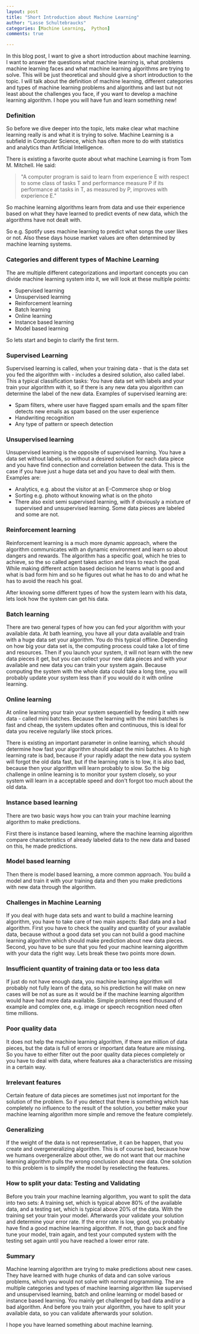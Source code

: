 ```yaml
---
layout: post
title: "Short Introduction about Machine Learning"
author: "Lasse Schultebraucks"
categories: [Machine Learning,  Python]
comments: true

---
```


In this blog post, I want to give a short introduction about machine learning. I want to answer the questions what machine learning is, what problems machine learning faces and what machine learning algorithms are trying to solve. This will be just theoretical and should give a short introduction to the topic. I will talk about the definition of machine learning, different categories and types of machine learning problems and algorithms and last but not least about the challenges you face, if you want to develop a machine learning algorithm. I hope you will have fun and learn something new!

### Definition

So before we dive deeper into the topic, lets make clear what machine learning really is and what it is trying to solve. Machine Learning is a subfield in Computer Science, which has often more to do with statistics and analytics than Artificial Intelligence.

There is existing a favorite quote about what machine Learning is from Tom M. Mitchell. He said:

> "A computer program is said to learn from experience E with respect to some class of tasks T and performance measure P if its performance at tasks in T, as measured by P, improves with experience E."

So machine learning algorithms learn from data and use their experience based on what they have learned to predict events of new data, which the algorithms have not dealt with.

So e.g. Spotify uses machine learning to predict what songs the user likes or not. Also these days house market values are often determined by machine learning systems.

### Categories and different types of Machine Learning

The are multiple different categorizations and important concepts you can divide machine learning system into it, we will look at these multiple points:

- Supervised learning
- Unsupervised learning
- Reinforcement learning
- Batch learning
- Online learning
- Instance based learning
- Model based learning

So lets start and begin to clarify the first term.

### Supervised Learning

Supervised learning is called, when your training data - that is the data set you fed the algorithm with - includes a desired solution, also called label. This a typical classification tasks: You have data set with labels and your train your algorithm with it, so if there is any new data you algorithm can determine the label of the new data. Examples of supervised learning are:

- Spam filters, where user have flagged spam emails and the spam filter detects new emails as spam based on the user experience
- Handwriting recognition
- Any type of pattern or speech detection

### Unsupervised learning

Unsupervised learning is the opposite of supervised learning. You have a data set without labels, so without a desired solution for each data piece and you have find connection and correlation between the data. This is the case if you have just a huge data set and you have to deal with them. Examples are:

- Analytics, e.g. about the visitor at an E-Commerce shop or blog
- Sorting e.g. photo without knowing what is on the photo
- There also exist semi supervised learning, with if obviously a mixture of supervised and unsupervised learning. Some data pieces are labeled and some are not.

### Reinforcement learning

Reinforcement learning is a much more dynamic approach, where the algorithm communicates with an dynamic environment and learn so about dangers and rewards. The algorithm has a specific goal, which he tries to achieve, so the so called agent takes action and tries to reach the goal. While making different action based decision he learns what is good and what is bad form him and so he figures out what he has to do and what he has to avoid the reach his goal.

After knowing some different types of how the system learn with his data, lets look how the system can get his data.

### Batch learning

There are two general types of how you can fed your algorithm with your available data. At bath learning, you have all your data available and train with a huge data set your algorithm. You do this typical offline. Depending on how big your data set is, the computing process could take a lot of time and resources. Then if you launch your system, it will not learn with the new data pieces it get, but you can collect your new data pieces and with your available and new data you can train your system again. Because computing the system with the whole data could take a long time, you will probably update your system less than if you would do it with online learning. 

### Online learning

At online learning your train your system sequentiell by feeding it with new data - called mini batches. Because the learning with the mini batches is fast and cheap, the system updates often and continuous, this is ideal for data you receive regularly like stock prices. 

There is existing an important parameter in online learning, which should determine how fast your algorithm should adapt the mini batches. A to high learning rate is bad, because if your rapidly adapt the new data you system will forgot the old data fast, but if the learning rate is to low, it is also bad, because then your algorithm will learn probably to slow. So the big challenge in online learning is to monitor your system closely, so your system will learn in a acceptable speed and don't forgot too much about the old data.

### Instance based learning

There are two basic ways how you can train your machine learning algorithm to make predictions.

First there is instance based learning, where the machine learning algorithm compare characteristics of already labeled data to the new data and based on this, he made predictions.

### Model based learning

Then there is model based learning, a more common approach. You build a model and train it with your training data and then you make predictions with new data through the algorithm.

### Challenges in Machine Learning

If you deal with huge data sets and want to build a machine learning algorithm, you have to take care of two main aspects: Bad data and a bad algorithm. First you have to check the quality and quantity of your available data, because without a good data set you can not build a good machine learning algorithm which should make prediction about new data pieces. Second, you have to be sure that you fed your machine learning algorithm with your data the right way. Lets break these two points more down.

### Insufficient quantity of training data or too less data
If just do not have enough data, you machine learning algorithm will probably not fully learn of the data, so his prediction he will make on new cases will be not as sure as it would be if the machine learning algorithm would have had more data available. Simple problems need thousand of example and complex one, e.g. image or speech recognition need often time millions.

### Poor quality data
It does not help the machine learning algorithm, if there are million of data pieces, but the data is full of errors or important data feature are missing. So you have to either filter out the poor quality data pieces completely or you have to deal with data, where features aka a characteristics are missing in a certain way.

### Irrelevant features
Certain feature of data pieces are sometimes just not important for the solution of the problem. So if you detect that there is something which has completely no influence to the result of the solution, you better make your machine learning algorithm more simple and remove the feature completely.

### Generalizing
If the weight of the data is not representative, it can be happen, that you create and overgeneralizing algorithm. This is of course bad, because how we humans overgeneralize about other, we do not want that our machine learning algorithm pulls the wrong conclusion about new data. One solution to this problem is to simplify the model by reselecting the features.

### How to split your data: Testing and Validating
Before you train your machine learning algorithm, you want to split the data into two sets: A training set, which is typical above 80% of the available data, and a testing set, which is typical above 20% of the data. With the training set your train your model. Afterwards your validate your solution and determine your error rate. If the error rate is low, good, you probably have find a good machine learning algorithm. If not, than go back and fine tune your model, train again, and test your computed system with the testing set again until you have reached a lower error rate.

### Summary
Machine learning algorithm are trying to make predictions about new cases. They have learned with huge chunks of data and can solve various problems, which you would not solve with normal programming. The are multiple categories and types of machine learning algorithm like supervised and unsupervised learning, batch and online learning or model based or instance based learning. You mainly get challenged by bad data and/or a bad algorithm. And before you train your algorithm, you have to split your available data, so you can validate afterwards your solution.

I hope you have learned something about machine learning.